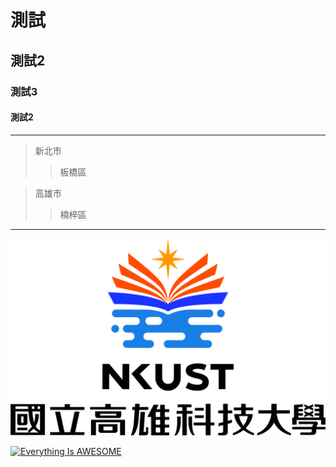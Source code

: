 # 測試
## 測試2
### 測試3
#### 測試2
***
>新北市
>>板橋區

>高雄市
>>楠梓區

---
![NKUST](nkust.jpg "nkust")

[![Everything Is AWESOME](https://img.youtube.com/vi/StTqXEQ2l-Y/0.jpg)](https://www.youtube.com/watch?v=StTqXEQ2l-Y "Everything Is AWESOME")
